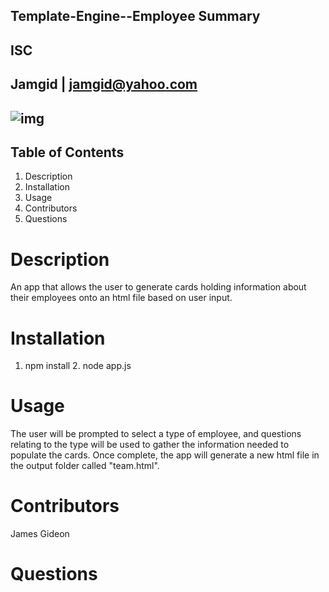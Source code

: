 
## Template-Engine--Employee Summary
## ISC
## Jamgid | jamgid@yahoo.com
## ![img](https://avatars0.githubusercontent.com/u/69053531?v=4)
## Table of Contents
1. Description
2. Installation
3. Usage
4. Contributors
5. Questions
# Description
An app that allows the user to generate cards holding information about their employees onto an html file based on user input.
# Installation
1. npm install 2. node app.js
# Usage
The user will be prompted to select a type of employee, and questions relating to the type will be used to gather the information needed to populate the cards. Once complete, the app will generate a new html file in the output folder called "team.html".
# Contributors
James Gideon
# Questions
